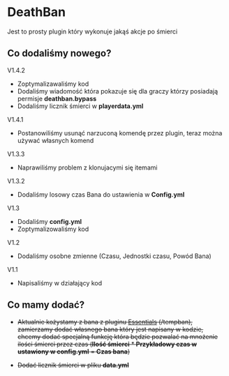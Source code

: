 # DeathBan

  Jest to prosty plugin który wykonuje jakąś akcje po śmierci
  
## Co dodaliśmy nowego?
V1.4.2
  * Zoptymalizawaliśmy kod 
  * Dodaliśmy wiadomość która pokazuje się dla graczy którzy posiadają permisje **deathban.bypass**
  * Dodaliśmy licznik śmierci w **playerdata.yml**

V1.4.1
  * Postanowiliśmy usunąć narzuconą komendę przez plugin, teraz można używać własnych 
    komend

V1.3.3
  * Naprawiliśmy problem z klonujacymi się itemami

V1.3.2
  * Dodaliśmy losowy czas Bana do ustawienia w **Config.yml**

V1.3
  * Dodaliśmy **config.yml**
  * Zoptymalizowaliśmy kod

V1.2
  * Dodaliśmy osobne zmienne (Czasu, Jednostki czasu, Powód Bana)
  
V1.1
  * Napisaliśmy w działający kod

## Co mamy dodać?
  * ~~Aktualnie kożystamy z bana z pluginu [Essentials](#https://www.spigotmc.org/resources/essentialsx.9089/) (/tempban), 
  zamierzamy dodać własnego bana który jest napisany w kodzie, chcemy dodać specjalną funkcję która będzie pozwalać na mnożenie ilości śmierci przez czas 
  (**Ilość śmierci** * **Przykładowy czas w ustawiony w config.yml** = **Czas bana**)~~
    
  * ~~Dodać licznik śmierci w pliku **data.yml**~~
